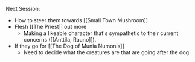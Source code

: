 Next Session:
- How to steer them towards [[Small Town Mushroom]]
- Flesh [[The Priest]] out more
	- Making a likeable character that's sympathetic to their current concerns ([[Anttila, Rauno]]).
- If they go for [[The Dog of Munia Numonis]]
	- Need to decide what the creatures are that are going after the dog